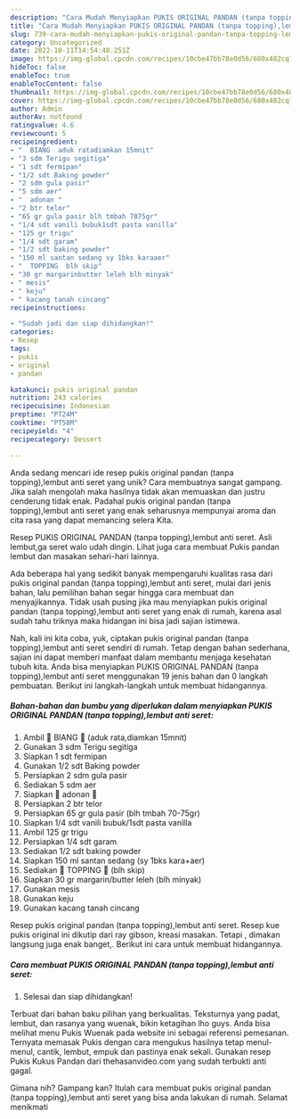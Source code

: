 ```yaml
---
description: "Cara Mudah Menyiapkan PUKIS ORIGINAL PANDAN (tanpa topping),lembut anti seret yang Bisa Manjain Lidah"
title: "Cara Mudah Menyiapkan PUKIS ORIGINAL PANDAN (tanpa topping),lembut anti seret yang Bisa Manjain Lidah"
slug: 739-cara-mudah-menyiapkan-pukis-original-pandan-tanpa-topping-lembut-anti-seret-yang-bisa-manjain-lidah
category: Uncategorized
date: 2022-10-11T14:54:48.251Z
image: https://img-global.cpcdn.com/recipes/10cbe47bb78e0d56/680x482cq70/pukis-original-pandan-tanpa-toppinglembut-anti-seret-foto-resep-utama.jpg
hideToc: false
enableToc: true
enableTocContent: false
thumbnail: https://img-global.cpcdn.com/recipes/10cbe47bb78e0d56/680x482cq70/pukis-original-pandan-tanpa-toppinglembut-anti-seret-foto-resep-utama.jpg
cover: https://img-global.cpcdn.com/recipes/10cbe47bb78e0d56/680x482cq70/pukis-original-pandan-tanpa-toppinglembut-anti-seret-foto-resep-utama.jpg
author: Admin
authorAv: notfound
ratingvalue: 4.6
reviewcount: 5
recipeingredient:
- "  BIANG  aduk ratadiamkan 15mnit"
- "3 sdm Terigu segitiga"
- "1 sdt fermipan"
- "1/2 sdt Baking powder"
- "2 sdm gula pasir"
- "5 sdm aer"
- "  adonan "
- "2 btr telor"
- "65 gr gula pasir blh tmbah 7075gr"
- "1/4 sdt vanili bubuk1sdt pasta vanilla"
- "125 gr trigu"
- "1/4 sdt garam"
- "1/2 sdt baking powder"
- "150 ml santan sedang sy 1bks karaaer"
- "  TOPPING  blh skip"
- "30 gr margarinbutter leleh blh minyak"
- " mesis"
- " keju"
- " kacang tanah cincang"
recipeinstructions:

- "Sudah jadi dan siap dihidangkan!"
categories:
- Resep
tags:
- pukis
- original
- pandan

katakunci: pukis original pandan 
nutrition: 243 calories
recipecuisine: Indonesian
preptime: "PT24M"
cooktime: "PT58M"
recipeyield: "4"
recipecategory: Dessert

---
```





Anda sedang mencari ide resep pukis original pandan (tanpa topping),lembut anti seret yang unik? Cara membuatnya sangat gampang. Jika salah mengolah maka hasilnya tidak akan memuaskan dan justru cenderung tidak enak. Padahal pukis original pandan (tanpa topping),lembut anti seret yang enak seharusnya mempunyai aroma dan cita rasa yang dapat memancing selera Kita.





Resep PUKIS ORIGINAL PANDAN (tanpa topping),lembut anti seret. Asli lembut,ga seret walo udah dingin. Lihat juga cara membuat Pukis pandan lembut dan masakan sehari-hari lainnya.

Ada beberapa hal yang sedikit banyak mempengaruhi kualitas rasa dari pukis original pandan (tanpa topping),lembut anti seret, mulai dari jenis bahan, lalu pemilihan bahan segar hingga cara membuat dan menyajikannya. Tidak usah pusing jika mau menyiapkan pukis original pandan (tanpa topping),lembut anti seret yang enak di rumah, karena asal sudah tahu triknya maka hidangan ini bisa jadi sajian istimewa.






Nah, kali ini kita coba, yuk, ciptakan pukis original pandan (tanpa topping),lembut anti seret sendiri di rumah. Tetap dengan bahan sederhana, sajian ini dapat memberi manfaat dalam membantu menjaga kesehatan tubuh kita. Anda bisa menyiapkan PUKIS ORIGINAL PANDAN (tanpa topping),lembut anti seret menggunakan 19 jenis bahan dan 0 langkah pembuatan. Berikut ini langkah-langkah untuk membuat hidangannya.

<!--inarticleads1-->

##### Bahan-bahan dan bumbu yang diperlukan dalam menyiapkan PUKIS ORIGINAL PANDAN (tanpa topping),lembut anti seret:

1. Ambil  💞 BIANG 💞 (aduk rata,diamkan 15mnit)
1. Gunakan 3 sdm Terigu segitiga
1. Siapkan 1 sdt fermipan
1. Gunakan 1/2 sdt Baking powder
1. Persiapkan 2 sdm gula pasir
1. Sediakan 5 sdm aer
1. Siapkan  💞 adonan 💞
1. Persiapkan 2 btr telor
1. Persiapkan 65 gr gula pasir (blh tmbah 70-75gr)
1. Siapkan 1/4 sdt vanili bubuk/1sdt pasta vanilla
1. Ambil 125 gr trigu
1. Persiapkan 1/4 sdt garam
1. Sediakan 1/2 sdt baking powder
1. Siapkan 150 ml santan sedang (sy 1bks kara+aer)
1. Sediakan  💞 TOPPING 💞 (blh skip)
1. Siapkan 30 gr margarin/butter leleh (blh minyak)
1. Gunakan  mesis
1. Gunakan  keju
1. Gunakan  kacang tanah cincang


Resep pukis original pandan (tanpa topping),lembut anti seret. Resep kue pukis original ini dikutip dari ray gibson, kreasi masakan. Tetapi , dimakan langsung juga enak banget,. Berikut ini cara untuk membuat hidangannya. 

<!--inarticleads2-->

##### Cara membuat PUKIS ORIGINAL PANDAN (tanpa topping),lembut anti seret:


1. Selesai dan siap dihidangkan!

Terbuat dari bahan baku pilihan yang berkualitas. Teksturnya yang padat, lembut, dan rasanya yang wuenak, bikin ketagihan lho guys. Anda bisa melihat menu Pukis Wuenak pada website ini sebagai referensi pemesanan. Ternyata memasak Pukis dengan cara mengukus hasilnya tetap menul-menul, cantik, lembut, empuk dan pastinya enak sekali. Gunakan resep Pukis Kukus Pandan dari thehasanvideo.com yang sudah terbukti anti gagal. 

Gimana nih? Gampang kan? Itulah cara membuat pukis original pandan (tanpa topping),lembut anti seret yang bisa anda lakukan di rumah. Selamat menikmati
